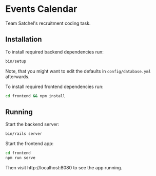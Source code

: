 # Events Calendar

Team Satchel's recruitment coding task.


## Installation

To install required backend dependencies run:

```bash
bin/setup
```

Note, that you might want to edit the defaults in `config/database.yml` afterwards.

To install required frontend dependencies run:

```bash
cd frontend && npm install
```


## Running

Start the backend server:

```bash
bin/rails server
```

Start the frontend app:

```bash
cd frontend
npm run serve
```

Then visit http://localhost:8080 to see the app running.
